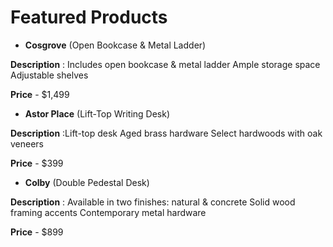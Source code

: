# Featured Products

- **Cosgrove** (Open Bookcase & Metal Ladder)
  
**Description** : Includes open bookcase & metal ladder
Ample storage space
Adjustable shelves

**Price** - $1,499

- **Astor Place** (Lift-Top Writing Desk)

**Description** :Lift-top desk
Aged brass hardware
Select hardwoods with oak veneers

**Price** - $399

- **Colby** (Double Pedestal Desk)

**Description** : Available in two finishes: natural & concrete
Solid wood framing accents
Contemporary metal hardware

**Price** - $899

